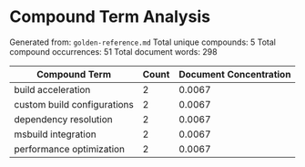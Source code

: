 # Compound Term Analysis

Generated from: `golden-reference.md`
Total unique compounds: 5
Total compound occurrences: 51
Total document words: 298

| Compound Term | Count | Document Concentration |
|---------------|-------|------------------------|
| build acceleration | 2 | 0.0067 |
| custom build configurations | 2 | 0.0067 |
| dependency resolution | 2 | 0.0067 |
| msbuild integration | 2 | 0.0067 |
| performance optimization | 2 | 0.0067 |
